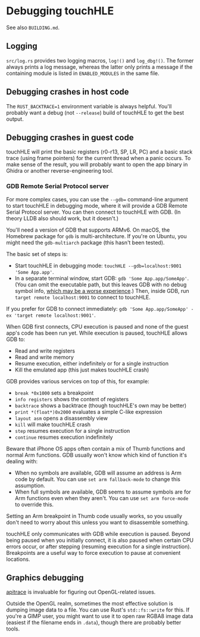 # Debugging touchHLE

See also `BUILDING.md`.

## Logging

`src/log.rs` provides two logging macros, `log!()` and `log_dbg!()`. The former always prints a log message, whereas the latter only prints a message if the containing module is listed in `ENABLED_MODULES` in the same file.

## Debugging crashes in host code

The `RUST_BACKTRACE=1` environment variable is always helpful. You'll probably want a debug (not `--release`) build of touchHLE to get the best output.

## Debugging crashes in guest code

touchHLE will print the basic registers (r0-r13, SP, LR, PC) and a basic stack trace (using frame pointers) for the current thread when a panic occurs. To make sense of the result, you will probably want to open the app binary in Ghidra or another reverse-engineering tool.

### GDB Remote Serial Protocol server

For more complex cases, you can use the `--gdb=` command-line argument to start touchHLE in debugging mode, where it will provide a GDB Remote Serial Protocol server. You can then connect to touchHLE with GDB. (In theory LLDB also should work, but it doesn't.)

You'll need a version of GDB that supports ARMv6. On macOS, the Homebrew package for `gdb` is multi-architecture. If you're on Ubuntu, you might need the `gdb-multiarch` package (this hasn't been tested).

The basic set of steps is:

* Start touchHLE in debugging mode: `touchHLE --gdb=localhost:9001 'Some App.app'`.
* In a separate terminal window, start GDB: `gdb 'Some App.app/SomeApp'`. (You can omit the executable path, but this leaves GDB with no debug symbol info, [which may be a worse experience](https://sourceware.org/bugzilla/show_bug.cgi?id=30234).) Then, inside GDB, run `target remote localhost:9001` to connect to touchHLE.

If you prefer for GDB to connect immediately: `gdb 'Some App.app/SomeApp' -ex 'target remote localhost:9001'`.

When GDB first connects, CPU execution is paused and none of the guest app's code has been run yet. While execution is paused, touchHLE allows GDB to:

* Read and write registers
* Read and write memory
* Resume execution, either indefinitely or for a single instruction
* Kill the emulated app (this just makes touchHLE crash)

GDB provides various services on top of this, for example:

* `break *0x1000` sets a breakpoint
* `info registers` shows the content of registers
* `backtrace` shows a backtrace (though touchHLE's own may be better)
* `print *(float*)0x2000` evaluates a simple C-like expression
* `layout asm` opens a disassembly view
* `kill` will make touchHLE crash
* `step` resumes execution for a single instruction
* `continue` resumes execution indefinitely

Beware that iPhone OS apps often contain a mix of Thumb functions and normal Arm functions. GDB usually won't know which kind of function it's dealing with:

* When no symbols are available, GDB will assume an address is Arm code by default. You can use `set arm fallback-mode` to change this assumption.
* When full symbols are available, GDB seems to assume symbols are for Arm functions even when they aren't. You can use `set arm force-mode` to override this.

Setting an Arm breakpoint in Thumb code usually works, so you usually don't need to worry about this unless you want to disassemble something.

touchHLE only communicates with GDB while execution is paused. Beyond being paused when you initially connect, it is also paused when certain CPU errors occur, or after stepping (resuming execution for a single instruction). Breakpoints are a useful way to force execution to pause at convenient locations.

## Graphics debugging

[apitrace](https://apitrace.github.io/) is invaluable for figuring out OpenGL-related issues.

Outside the OpenGL realm, sometimes the most effective solution is dumping image data to a file. You can use Rust's `std::fs::write` for this. If you're a GIMP user, you might want to use it to open raw RGBA8 image data (easiest if the filename ends in `.data`), though there are probably better tools.
